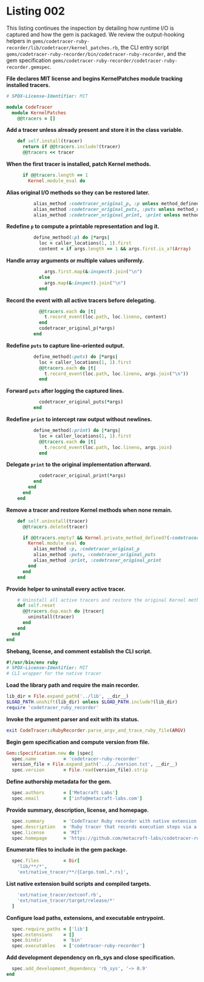 # Listing 002

This listing continues the inspection by detailing how runtime I/O is captured and how the gem is packaged. We review the output-hooking helpers in `gems/codetracer-ruby-recorder/lib/codetracer/kernel_patches.rb`, the CLI entry script `gems/codetracer-ruby-recorder/bin/codetracer-ruby-recorder`, and the gem specification `gems/codetracer-ruby-recorder/codetracer-ruby-recorder.gemspec`.

**File declares MIT license and begins KernelPatches module tracking installed tracers.**
```ruby
# SPDX-License-Identifier: MIT

module CodeTracer
  module KernelPatches
    @@tracers = []
```

**Add a tracer unless already present and store it in the class variable.**
```ruby
    def self.install(tracer)
      return if @@tracers.include?(tracer)
      @@tracers << tracer
```

**When the first tracer is installed, patch Kernel methods.**
```ruby
      if @@tracers.length == 1
        Kernel.module_eval do
```

**Alias original I/O methods so they can be restored later.**
```ruby
          alias_method :codetracer_original_p, :p unless method_defined?(:codetracer_original_p)
          alias_method :codetracer_original_puts, :puts unless method_defined?(:codetracer_original_puts)
          alias_method :codetracer_original_print, :print unless method_defined?(:codetracer_original_print)
```

**Redefine `p` to compute a printable representation and log it.**
```ruby
          define_method(:p) do |*args|
            loc = caller_locations(1, 1).first
            content = if args.length == 1 && args.first.is_a?(Array)
```

**Handle array arguments or multiple values uniformly.**
```ruby
              args.first.map(&:inspect).join("\n")
            else
              args.map(&:inspect).join("\n")
            end
```

**Record the event with all active tracers before delegating.**
```ruby
            @@tracers.each do |t|
              t.record_event(loc.path, loc.lineno, content)
            end
            codetracer_original_p(*args)
          end
```

**Redefine `puts` to capture line-oriented output.**
```ruby
          define_method(:puts) do |*args|
            loc = caller_locations(1, 1).first
            @@tracers.each do |t|
              t.record_event(loc.path, loc.lineno, args.join("\n"))
            end
```

**Forward `puts` after logging the captured lines.**
```ruby
            codetracer_original_puts(*args)
          end
```

**Redefine `print` to intercept raw output without newlines.**
```ruby
          define_method(:print) do |*args|
            loc = caller_locations(1, 1).first
            @@tracers.each do |t|
              t.record_event(loc.path, loc.lineno, args.join)
            end
```

**Delegate `print` to the original implementation afterward.**
```ruby
            codetracer_original_print(*args)
          end
        end
      end
    end
```

**Remove a tracer and restore Kernel methods when none remain.**
```ruby
    def self.uninstall(tracer)
      @@tracers.delete(tracer)

      if @@tracers.empty? && Kernel.private_method_defined?(:codetracer_original_p)
        Kernel.module_eval do
          alias_method :p, :codetracer_original_p
          alias_method :puts, :codetracer_original_puts
          alias_method :print, :codetracer_original_print
        end
      end
    end
```

**Provide helper to uninstall every active tracer.**
```ruby
    # Uninstall all active tracers and restore the original Kernel methods.
    def self.reset
      @@tracers.dup.each do |tracer|
        uninstall(tracer)
      end
    end
  end
end
```

**Shebang, license, and comment establish the CLI script.**
```ruby
#!/usr/bin/env ruby
# SPDX-License-Identifier: MIT
# CLI wrapper for the native tracer
```

**Load the library path and require the main recorder.**
```ruby
lib_dir = File.expand_path('../lib', __dir__)
$LOAD_PATH.unshift(lib_dir) unless $LOAD_PATH.include?(lib_dir)
require 'codetracer_ruby_recorder'
```

**Invoke the argument parser and exit with its status.**
```ruby
exit CodeTracer::RubyRecorder.parse_argv_and_trace_ruby_file(ARGV)
```

**Begin gem specification and compute version from file.**
```ruby
Gem::Specification.new do |spec|
  spec.name          = 'codetracer-ruby-recorder'
  version_file = File.expand_path('../../version.txt', __dir__)
  spec.version       = File.read(version_file).strip
```

**Define authorship metadata for the gem.**
```ruby
  spec.authors       = ['Metacraft Labs']
  spec.email         = ['info@metacraft-labs.com']
```

**Provide summary, description, license, and homepage.**
```ruby
  spec.summary       = 'CodeTracer Ruby recorder with native extension'
  spec.description   = 'Ruby tracer that records execution steps via a Rust native extension.'
  spec.license       = 'MIT'
  spec.homepage      = 'https://github.com/metacraft-labs/codetracer-ruby-recorder'
```

**Enumerate files to include in the gem package.**
```ruby
  spec.files         = Dir[
    'lib/**/*',
    'ext/native_tracer/**/{Cargo.toml,*.rs}',
```

**List native extension build scripts and compiled targets.**
```ruby
    'ext/native_tracer/extconf.rb',
    'ext/native_tracer/target/release/*'
  ]
```

**Configure load paths, extensions, and executable entrypoint.**
```ruby
  spec.require_paths = ['lib']
  spec.extensions    = []
  spec.bindir        = 'bin'
  spec.executables   = ['codetracer-ruby-recorder']
```

**Add development dependency on rb_sys and close specification.**
```ruby
  spec.add_development_dependency 'rb_sys', '~> 0.9'
end
```
